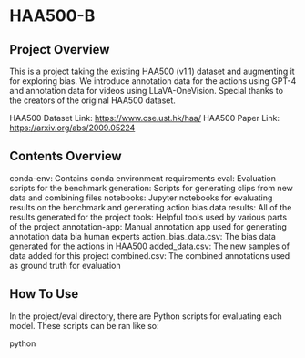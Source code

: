 # HAA500-B
## Project Overview
This is a project taking the existing HAA500 (v1.1) dataset and augmenting it for exploring bias. We introduce annotation data for the actions using GPT-4 and annotation data for videos using LLaVA-OneVision.
Special thanks to the creators of the original HAA500 dataset.

HAA500 Dataset Link: https://www.cse.ust.hk/haa/ 
HAA500 Paper Link: https://arxiv.org/abs/2009.05224 
 
## Contents Overview
conda-env: Contains conda environment requirements
eval: Evaluation scripts for the benchmark
generation: Scripts for generating clips from new data and combining files
notebooks: Jupyter notebooks for evaluating results on the benchmark and generating action bias data
results: All of the results generated for the project
tools: Helpful tools used by various parts of the project
annotation-app: Manual annotation app used for generating annotation data bia human experts
action_bias_data.csv: The bias data generated for the actions in HAA500
added_data.csv: The new samples of data added for this project
combined.csv: The combined annotations used as ground truth for evaluation

## How To Use
In the project/eval directory, there are Python scripts for evaluating each model. These scripts can be ran like so:

python <script name>.py <start index> <end index> <bias data path> <dataset folder> [<prompt index>=0] [<output directory>=”default”] [<dataset tag>=”default”] [<cuda number>=0]

All items between < and > are placeholders for the corresponding value. Items between [ and ] are optional with their default values coming after the ‘=’. A brief description of each item can be found below.

<script name>: The name of the script. For example, one_vision_eval
<start index>: The start index for the data to be evaluated. For example, 0
<end index>: The end index for the data to be evaluated. For example, 10000
<bias data path>: The path to the CSV file which contains the paths of the videos to be evaluated. For example, combined.csv
<dataset folder>: The path to the folder containing the videos in dataset. For example, haa500_v1_1
<prompt index>: The index of the prompt to be supplied to the model. These prompts are found in project/tools/prompts.py. For example, 0
<output directory>: The name of the directory to store the output CSV file. This directory is relative to project/results/video. For example, a value of default would use the directory project/results/video/default
<dataset tag>: The dataset tag of the data to be used for evaluation. This assumes there is a ‘dataset’ column in the bias data CSV file. For example, a value of default will only evaluate data from the bias data CSV file with a dataset value of ‘default’
<cuda number>: The GPU number to be used for loading the models and performing inference. For example, 0 (this will typically be the case with single GPU systems)

To streamline evaluation, there also exists the main_eval.py script, which accepts the same arguments as the other evaluation scripts, and will run all of the other evaluation scripts.
